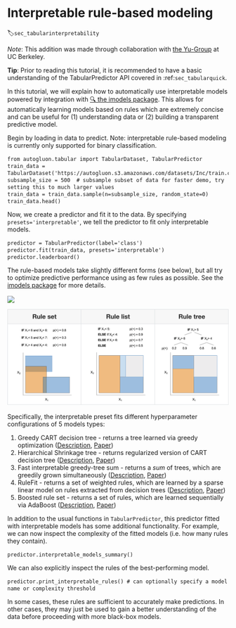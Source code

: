 # Interpretable rule-based modeling
:label:`sec_tabularinterpretability`

*Note*: This addition was made through collaboration with [the Yu-Group](https://www.stat.berkeley.edu/~yugroup/) at UC Berkeley.

**Tip**: Prior to reading this tutorial, it is recommended to have a basic understanding of the TabularPredictor API covered in :ref:`sec_tabularquick`.

In this tutorial, we will explain how to automatically use interpretable models powered by integration with [🔍 the imodels package](https://github.com/csinva/imodels). This allows for automatically learning models based on rules which are extremely concise and can be useful for (1) understanding data or (2) building a transparent predictive model.

Begin by loading in data to predict. Note: interpretable rule-based modeling is currently only supported for binary classification.

```{.python .input}
from autogluon.tabular import TabularDataset, TabularPredictor
train_data = TabularDataset('https://autogluon.s3.amazonaws.com/datasets/Inc/train.csv')
subsample_size = 500  # subsample subset of data for faster demo, try setting this to much larger values
train_data = train_data.sample(n=subsample_size, random_state=0)
train_data.head()
```

Now, we create a predictor and fit it to the data. By specifying `presets='interpretable'`, we tell the predictor to fit only interpretable models.

```{.python .input}
predictor = TabularPredictor(label='class')
predictor.fit(train_data, presets='interpretable')
predictor.leaderboard()
```

The rule-based models take slightly different forms (see below), but all try to optimize predictive performance using as few rules as possible. See the [imodels package](https://github.com/csinva/imodels) for more details.

 <img align="center" width=60% src="https://csinva.io/imodels/img/imodels_logo.svg?sanitize=True"/>

![](https://raw.githubusercontent.com/csinva/imodels/master/docs/img/model_table_rules.png)

Specifically, the interpretable preset fits different hyperparameter configurations of 5 models types:
1. Greedy CART decision tree - returns a tree learned via greedy optimization ([Description](https://scikit-learn.org/stable/modules/tree.html#tree), [Paper](https://www.taylorfrancis.com/books/mono/10.1201/9781315139470/classification-regression-trees-leo-breiman-jerome-friedman-richard-olshen-charles-stone))
2. Hierarchical Shrinkage tree - returns regularized version of CART decision tree ([Description](https://csinva.io/imodels/shrinkage.html), [Paper](https://arxiv.org/abs/2202.00858))
3. Fast interpretable greedy-tree sum - returns a *sum* of trees, which are greedily grown simultaneously ([Description](https://csinva.io/imodels/figs.html), [Paper](https://arxiv.org/abs/2202.00858))
4. RuleFit - returns a set of weighted rules, which are learned by a sparse linear model on rules extracted from decision trees ([Description](https://christophm.github.io/interpretable-ml-book/rulefit.html), [Paper](https://arxiv.org/abs/0811.1679))
5. Boosted rule set - returns a set of rules, which are learned sequentially via AdaBoost ([Description](https://scikit-learn.org/stable/modules/ensemble.html#adaboost), [Paper](https://www.sciencedirect.com/science/article/pii/S002200009791504X))


In addition to the usual functions in `TabularPredictor`, this predictor fitted with interpretable models has some additional functionality. For example, we can now inspect the complexity of the fitted models (i.e. how many rules they contain).

```{.python .input}
predictor.interpretable_models_summary()
```

We can also explicitly inspect the rules of the best-performing model.

```{.python .input}
predictor.print_interpretable_rules() # can optionally specify a model name or complexity threshold
```

In some cases, these rules are sufficient to accurately make predictions. In other cases, they may just be used to gain a better understanding of the data before proceeding with more black-box models.